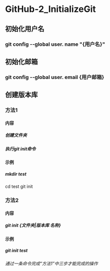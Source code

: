 # GitHub-2_InitializeGit

## 初始化用户名

### git config --global user. name "{用户名}"

## 初始化邮箱

### git config --global  user. email {用户邮箱}

## 创建版本库

### 方法1

#### 内容

##### 创建文件夹

##### 执行git init命令

#### 示例

##### mkdir test
cd test
git init

### 方法2

#### 内容

##### git init {文件夹|版本库 名称}

#### 示例

##### git init test

###### 通过一条命令完成“方法1”中三步才能完成的操作
